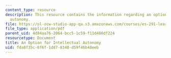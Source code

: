 ```yaml
---
content_type: resource
description: This resource contains the information regarding an option for intellectual
  autonomy.
file: https://ol-ocw-studio-app-qa.s3.amazonaws.com/courses/es-291-learning-seminar-experiments-in-education-spring-2003/fda8f35c6f6f1dd78348d59f46b48eeb_MITES_291S03_appenEandF.pdf
file_type: application/pdf
parent_uid: 4d84aa76-2064-bcc5-1c59-f11d486df224
resourcetype: Document
title: An Option for Intellectual Autonomy
uid: fda8f35c-6f6f-1dd7-8348-d59f46b48eeb
---
```

